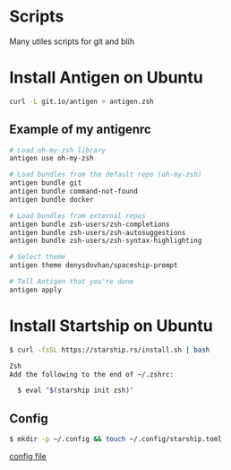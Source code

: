 # Scripts
Many utiles scripts for git and blih

# Install Antigen on Ubuntu

```bash
curl -L git.io/antigen > antigen.zsh
```

## Example of my antigenrc
```bash
# Load oh-my-zsh library
antigen use oh-my-zsh

# Load bundles from the default repo (oh-my-zsh)
antigen bundle git
antigen bundle command-not-found
antigen bundle docker

# Load bundles from external repos
antigen bundle zsh-users/zsh-completions
antigen bundle zsh-users/zsh-autosuggestions
antigen bundle zsh-users/zsh-syntax-highlighting

# Select theme
antigen theme denysdovhan/spaceship-prompt

# Tell Antigen that you're done
antigen apply
```

# Install Startship on Ubuntu

```bash
$ curl -fsSL https://starship.rs/install.sh | bash

Zsh
Add the following to the end of ~/.zshrc:

  $ eval "$(starship init zsh)"
```

## Config

 ```bash
 $ mkdir -p ~/.config && touch ~/.config/starship.toml
```

[config file]()
